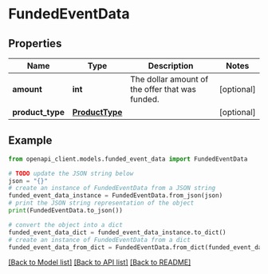 # FundedEventData


## Properties

Name | Type | Description | Notes
------------ | ------------- | ------------- | -------------
**amount** | **int** | The dollar amount of the offer that was funded.  | [optional] 
**product_type** | [**ProductType**](ProductType.md) |  | [optional] 

## Example

```python
from openapi_client.models.funded_event_data import FundedEventData

# TODO update the JSON string below
json = "{}"
# create an instance of FundedEventData from a JSON string
funded_event_data_instance = FundedEventData.from_json(json)
# print the JSON string representation of the object
print(FundedEventData.to_json())

# convert the object into a dict
funded_event_data_dict = funded_event_data_instance.to_dict()
# create an instance of FundedEventData from a dict
funded_event_data_from_dict = FundedEventData.from_dict(funded_event_data_dict)
```
[[Back to Model list]](../README.md#documentation-for-models) [[Back to API list]](../README.md#documentation-for-api-endpoints) [[Back to README]](../README.md)


